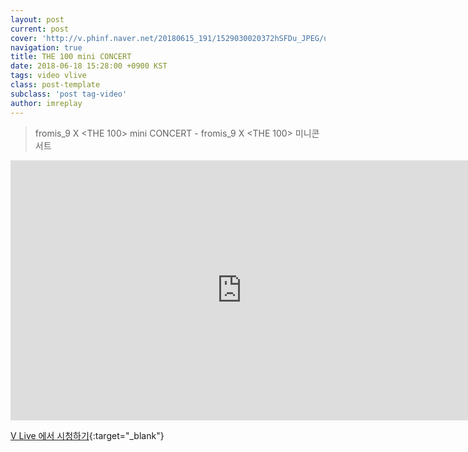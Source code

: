 ```yaml
---
layout: post
current: post
cover: 'http://v.phinf.naver.net/20180615_191/1529030020372hSFDu_JPEG/upload_720X4535_V%BE%DB%BD%E6%B3%D7%C0%CF.jpg'
navigation: true
title: THE 100 mini CONCERT 
date: 2018-06-18 15:28:00 +0900 KST
tags: video vlive
class: post-template
subclass: 'post tag-video'
author: imreplay
---
```



> fromis_9 X <THE 100> mini CONCERT -  fromis_9 X <THE 100> 미니콘서트

<iframe src='http://www.vlive.tv/embed/75770?autoPlay=false' frameborder='no' scrolling='no' marginwidth='0' marginheight='0' WIDTH='740' HEIGHT='416' allowfullscreen></iframe>

[V Live 에서 시청하기](https://www.vlive.tv/video/75770){:target="_blank"}
